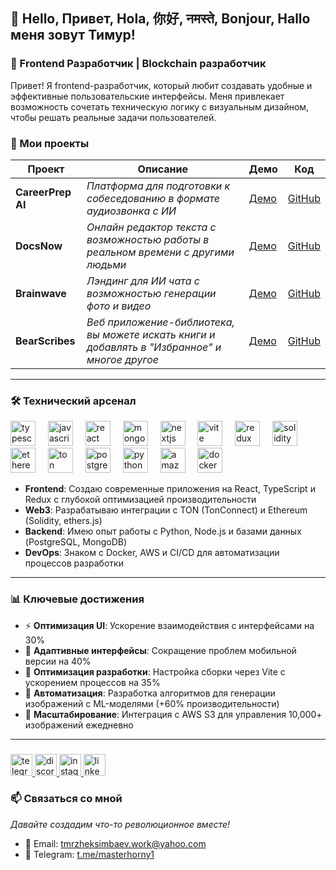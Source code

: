 ## 👋 Hello, Привет, Hola, 你好, नमस्ते, Bonjour, Hallo меня зовут Тимур!

### 🚀 Frontend Разработчик | Blockchain разработчик

Привет! Я frontend-разработчик, который любит создавать удобные и эффективные пользовательские интерфейсы. Меня привлекает возможность сочетать техническую логику с визуальным дизайном, чтобы решать реальные задачи пользователей.

### 🚀 Мои проекты

<div align="center">

| Проект | Описание | Демо | Код |
|--------|----------|------|-----|
| **CareerPrep AI** | *Платформа для подготовки к собеседованию в формате аудиозвонка с ИИ* | [Демо](https://ai-interview-platform-navy.vercel.app/sign-in) | [GitHub](https://github.com/TimurZheksimbaev/AI-Interview-Platform) |
| **DocsNow** | *Онлайн редактор текста с возможностью работы в реальном времени с другими людьми* | [Демо](https://real-time-online-docs-app.vercel.app/) | [GitHub](https://github.com/TimurZheksimbaev/Real-Time-Online-Docs-App) |
| **Brainwave** | *Лэндинг для ИИ чата с возможностью генерации фото и видео* | [Демо](https://brainwave-azure.vercel.app/) | [GitHub](https://github.com/TimurZheksimbaev/AI-App-Landing-Page) |
| **BearScribes** | *Веб приложение-библиотека, вы можете искать книги и добавлять в "Избранное" и многое другое* | [Демо](https://bear-scribes-vercel.vercel.app/) | [GitHub](https://github.com/IU-Team-Projects/BearScribes) |

</div>

---

### 🛠️ Технический арсенал

<div align="left">
  <img src="https://cdn.jsdelivr.net/gh/devicons/devicon/icons/typescript/typescript-original.svg" height="40" alt="typescript logo"  />
  <img width="12" />
  <img src="https://cdn.jsdelivr.net/gh/devicons/devicon@latest/icons/javascript/javascript-original.svg" height="40" alt="javascript logo" />        
  <img width="12" />
  <img src="https://cdn.jsdelivr.net/gh/devicons/devicon/icons/react/react-original.svg" height="40" alt="react logo"  />
  <img width="12" />
  <img src="https://skillicons.dev/icons?i=mongodb" height="40" alt="mongodb logo"  />
  <img width="12" />
  <img src="https://skillicons.dev/icons?i=nextjs" height="40" alt="nextjs logo"  />
  <img width="12" />
  <img src="https://cdn.jsdelivr.net/gh/devicons/devicon@latest/icons/vitejs/vitejs-original.svg" height="40" alt="vite logo" />
  <img width="12" />
  <img src="https://skillicons.dev/icons?i=redux" height="40" alt="redux logo"  />
  <img width="12" />
  <img src="https://upload.wikimedia.org/wikipedia/commons/9/98/Solidity_logo.svg" height="40" alt="solidity logo" />
  <img width="12" />
  <img src="https://www.cryptologos.cc/logos/versions/ethereum-eth-logo-animated.gif" height="40" alt="ethereum logo"  />
  <img width="12" />
  <img src="https://ton.org/download/ton_symbol.svg" height="40" alt="ton logo"  />
  <img width="12" />
  <img src="https://cdn.jsdelivr.net/gh/devicons/devicon/icons/postgresql/postgresql-original.svg" height="40" alt="postgresql logo"  />
  <img width="12" />
  <img src="https://skillicons.dev/icons?i=py" height="40" alt="python logo"  />
  <img width="12" />
  <img src="https://cdn.jsdelivr.net/gh/devicons/devicon/icons/amazonwebservices/amazonwebservices-plain-wordmark.svg" height="40" alt="amazonwebservices logo"  />
  <img width="12" />
  <img src="https://skillicons.dev/icons?i=docker" height="40" alt="docker logo"  />
  <img width="12" />
</div>

- **Frontend**: Создаю современные приложения на React, TypeScript и Redux с глубокой оптимизацией производительности
- **Web3**: Разрабатываю интеграции с TON (TonConnect) и Ethereum (Solidity, ethers.js)
- **Backend**: Имею опыт работы с Python, Node.js и базами данных (PostgreSQL, MongoDB)
- **DevOps**: Знаком с Docker, AWS и CI/CD для автоматизации процессов разработки

---

### 📊 Ключевые достижения

- ⚡️ **Оптимизация UI**: Ускорение взаимодействия с интерфейсами на 30%
- 📱 **Адаптивные интерфейсы**: Сокращение проблем мобильной версии на 40%
- 🚀 **Оптимизация разработки**: Настройка сборки через Vite с ускорением процессов на 35%
- 🔄 **Автоматизация**: Разработка алгоритмов для генерации изображений с ML-моделями (+60% производительности)
- 💾 **Масштабирование**: Интеграция с AWS S3 для управления 10,000+ изображений ежедневно

---

###

<div align="left">
  <a href="https://t.me/tmrzhksmbv" target="_blank">
    <img src="https://img.shields.io/static/v1?message=Telegram&logo=telegram&label=&color=2CA5E0&logoColor=white&labelColor=&style=for-the-badge" height="35" alt="telegram logo"  />
  </a>
  <a href="https://discordapp.com/users/timurzheksimbaev" target="_blank">
    <img src="https://img.shields.io/static/v1?message=Discord&logo=discord&label=&color=7289DA&logoColor=white&labelColor=&style=for-the-badge" height="35" alt="discord logo"  />
  </a>
  <a href="https://instagram.com/tttttmmmmmrrrrr_" target="_blank">
    <img src="https://img.shields.io/static/v1?message=Instagram&logo=instagram&label=&color=E4405F&logoColor=white&labelColor=&style=for-the-badge" height="35" alt="instagram logo"  />
  </a>
  <img src="https://img.shields.io/static/v1?message=LinkedIn&logo=linkedin&label=&color=0077B5&logoColor=white&labelColor=&style=for-the-badge" height="35" alt="linkedin logo"  />
</div>

###

### 📫 Связаться со мной
*Давайте создадим что-то революционное вместе!*

- 📧 Email: tmrzheksimbaev.work@yahoo.com
- 💬 Telegram: [t.me/masterhorny1](https://t.me/masterhorny1)
